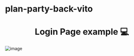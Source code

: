﻿# plan-party-back-vito
 <h1 align="center" style="font-weight: bold;">Login Page example 💻</h1>

![image](https://github.com/user-attachments/assets/8965afaf-8104-40ab-994a-8ada7fcb094f)


